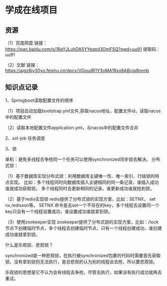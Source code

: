 # 学成在线项目

## 资源

（1）百度网盘
链接：https://pan.baidu.com/s/16eYJLuhDA5YYespd3OmFSQ?pwd=uu91 提取码：uu91

（2）文献
链接：https://aigz8jy30yo.feishu.cn/docx/VGoudR1Y3oMA1Rxx6ABcjq8nnnb

## 知识点记录

1、Springboot读取配置文件的顺序

（1）项目启动加载bootstrap.yml文件,获取nacos地址，配置文件id，读取nacos中的配置文件

（2）读取本地配置文件application.yml，与nacos中的配置文件合并

2、xxl-job 任务调度

3、锁

单机：避免多线程去争抢同一个任务可以使用synchronized同步锁去解决。
分布式锁：

（1）基于数据库实现分布式锁：利用数据库主键唯一性、唯一索引、行级锁的特点实现。
比如：多个线程同时向数据库插入主键相同的同一条记录，谁插入成功谁就成功获取锁。
多个线程同时去更新相同的记录，谁更新成功谁就抢到锁。

（2）基于redis实现锁
redis提供了分布式锁的实现方案，比如：SETNX， set nx,redisson等。
SETNX 命令是去set一个不存在的key，多个线程去设置同一个key只会有一个线程设置成功，谁设置成功谁就拿到锁。

（3）使用zookeeper实现
zookeeper提供了分布式锁的实现方案，比如：/lock节点下创建临时节点，多个线程去创建临时节点，只有一个线程创建成功，谁创建成功谁就拿到锁。

什么是乐观锁、悲观锁？

synchronized是一种悲观锁，在执行被synchronized包裹的代码时需要首先获取锁，没有拿到锁则无法执行，是总悲观的认为别的线程会去抢，所以要悲观锁。

乐观锁的思想是它不认为会有线程去争抢，尽管去执行，如果没有执行成功就再去重试。